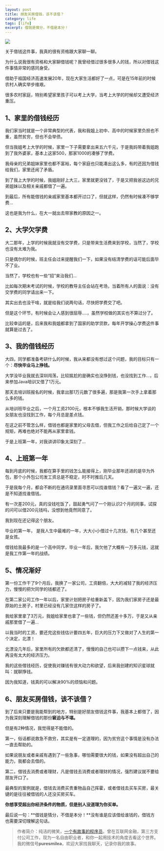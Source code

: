 ```yaml
---
layout: post
title: 朋友买房借钱，该不该借？
category: life
tags: [life]
excerpt: 借钱是情分，不借是本分！
---
```


![](http://favorites.ren/assets/images/2020/it/jieqian01.jpg) 

关于借钱这件事，我真的很有资格跟大家聊一聊。

为什么说我很有资格和大家聊借钱呢？我曾经借过很多很多人的钱，所以对借钱这件事情非常的感同身受。

借助于祖国经济高速发展20年，现在大家生活都好了一点，可是在15年前的时候农村人确实举步维艰。

很多农村家庭，特别希望家里孩子可以考上大学，当考上大学的时候却又遭受经济重压。

## 1、家里的借钱经历

我们家当时就是一个非常典型的代表，我和我姐上初中、高中的时候家里负担也不重，虽然贫穷，但也不会举债。

但当我姐考上大学的时候，家里一下子需要拿出来五六千元，于是我妈带着我姐跑到了我外婆家，基本上这家500，那家1000的凑够了学费。

我母亲的兄弟姐妹家里也都不富裕，每个家庭也只能凑出这么多，有的还因为借钱给我们，家里还闹了矛盾。

到了我上大学的时候，我姐刚好上大三，家里就更没钱了，于是又把我爸这边的兄弟姐妹以及相关亲戚都借了一遍。

到最后，所有能借钱的亲戚家里基本都开过口了，但就这样，仍然有时候凑不够学费...

这也是我为什么，在大一就出去带家教的原因之一。

## 2、大学欠学费

大二那年，上学的时候我就没有交学费，只是带来生活费来到学校，当然了，学校也没有太难为我。

只是偶尔的时候，班主任会过来提醒我们一下，如果没有结清学费的话可能后面毕不了业。

当然了，学校也有一些“招”来治我们...

比如每次期末考试的时候，学校的教导主任会站在考场，当着所有人的面说：没有交学费的同学请出来一下。

其实出去也没干啥，就是给我们说两句话，尽快把学费交了吧。

但是这个环节，有时候会让人感到很屈辱....，虽然学校做的其实也不算过分了。

比较幸运的是，后来我和我姐都拿到了国家的助学贷款，每年开学操心学费这件事就算是过去了。

## 3、我的借钱经历

大四，同学都准备考研什么的时候，我从来都没有想过这个问题，我的目标只有一个：**尽快毕业马上挣钱。**

大学没毕业我就去深圳闯荡，比较尴尬的是确实也没挣到钱，也没找到工作...，后来参加Java培训又借了1万元。

那天去培训班报名的时候，我拿出那1万元数了很多遍，那是我第一次手上拿着那么多的钱。

从培训班毕业之后，一个月工资2100元，根本不够我生活开销，那时候大学谈的女朋友也没找到工作，每个月总是差点钱。

在这之前不管怎么样，借钱也都是家里的父母去借，但我工作之后给自己定了一个规矩，再难也绝对不能再从家里拿钱。

于是上班第一年，对我讲讲印象太深刻了...

## 4、上班第一年

每到月底的时候，我都在算手里的钱怎么能接得上，刚毕业那年还进的是华为外包，那个小外包公司发工资总是不稳定，时不时推后几天。

于是我每个月，都会不断的在通讯录里面寻思可以找谁借钱？看了一遍又一遍，还是不知道找谁借钱。

有一次差200元，真的没钱吃饭了，鼓起勇气问了一个刚认识2个月的同事，试探的问可以借200元钱吗，没想到他竟然同意了。

我到现在还记得这个朋友。

毕业的第一年， 是我人生中最难的一年，大大小小借过十几次钱，有几个甚至还是女孩。

借钱给我最多的是一个高中同学，毕业一年后，我欠他了大概有一万多元钱，这就是我工作第一年的战绩。

## 5、情况渐好

第一份工作干了9个月后，我换了一家公司，工资翻倍，大大的减轻了我的经济压力，慢慢的把欠同学的钱都还了。

在第二家公司工作一年以后，家里计划把房子给重新盖下，因为我们家房子还是最原始的土房子，村里已经没有几家住这样的房子了。

我给家里拿了3万元，我姐给家里也拿了一些钱，但仍然还差十多万，于是又从亲戚那里借了一遍...

以我当时的工资，要还完这些钱估计要四五年，巨大的压力下又做对了人生的第一个决定，北漂！

北漂没几年后，家里所有的欠款都还清了，慢慢的自己也可以攒下一点钱来，从此再没有太大的经济压力。

我的这些借钱经历，促使我对赚钱有很大动力和欲望，后来我创建的知识星球就叫：就聊挣钱。

因为我知道，钱真的可以解决90%的烦恼和问题。

## 6、朋友买房借钱，该不该借？

到了后来只要是我能帮到的地方，特别是好朋友借钱这件事，我基本上都借了，因为我深刻理解借钱的那份**窘迫与不堪。**

但是有2种情况，我觉得是不能借的。

第一，俗话都说救急不救穷，其实是有一定道理的，因为贫穷这个事情是没有办法一直去帮助的。

如果说朋友或者亲戚有遇到了一些急事，哪怕需要很大的钱，如果没有超出自己的能力，我都会去借的。

第二，借钱去消费或者理财，凡是借钱去消费或者理财的情况，强烈建议就不要给朋友开口了。

最典型的案例就是，借钱去消费买贵重物品自己挥霍，或者借钱去买车买房，最关键的是往往被借钱的人还没买房买车。

**你想享受超出你经济条件的物质，但是别人没道理为你买单。**

最后说一句：**借钱是情分，不借是本分！**没有谁是应该借给谁钱的，借钱方也需要深切理解这句话。

>作者简介：纯洁的微笑，[一个有故事的程序员](http://www.ityouknow.com/life/2020/03/25/fengkou-10year.html)。曾在互联网金融，第三方支付公司工作，现为一名自由职业者，和你一起用技术的角度去看这个世界。我的微信号**puresmilea**，欢迎大家找我聊天，记录你我的故事。








